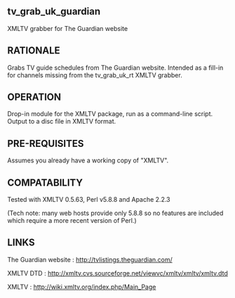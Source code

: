 tv_grab_uk_guardian
-------------------

XMLTV grabber for The Guardian website


RATIONALE
---------

Grabs TV guide schedules from The Guardian website.  Intended as a fill-in for channels missing from the tv_grab_uk_rt XMLTV grabber.


OPERATION
---------

Drop-in module for the XMLTV package, run as a command-line script.  Output to a disc file in XMLTV format.


PRE-REQUISITES
--------------

Assumes you already have a working copy of "XMLTV".


COMPATABILITY
-------------

Tested with XMLTV 0.5.63, Perl v5.8.8 and Apache 2.2.3

(Tech note: many web hosts provide only 5.8.8 so no features are included which require a more recent version of Perl.)


LINKS
-----

The Guardian website : http://tvlistings.theguardian.com/

XMLTV DTD : http://xmltv.cvs.sourceforge.net/viewvc/xmltv/xmltv/xmltv.dtd

XMLTV : http://wiki.xmltv.org/index.php/Main_Page
